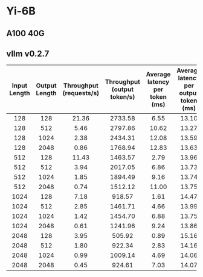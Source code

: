 # Yi-6B

## A100 40G

## vllm v0.2.7

| Input Length | Output Length | Throughput (requests/s) | Throughput (output token/s) | Average latency per token (ms) | Average latency per output token (ms) |
| :----------: | :-----------: | :---------------------: | :-------------------------: | :----------------------------: | :-----------------------------------: |
|     128      |      128      |          21.36          |           2733.58           |              6.55              |                 13.10                 |
|     128      |      512      |          5.46           |           2797.86           |             10.62              |                 13.27                 |
|     128      |     1024      |          2.38           |           2434.31           |             12.08              |                 13.59                 |
|     128      |     2048      |          0.86           |           1768.94           |             12.83              |                 13.63                 |
|     512      |      128      |          11.43          |           1463.57           |              2.79              |                 13.96                 |
|     512      |      512      |          3.94           |           2017.05           |              6.86              |                 13.73                 |
|     512      |     1024      |          1.85           |           1894.49           |              9.16              |                 13.74                 |
|     512      |     2048      |          0.74           |           1512.12           |             11.00              |                 13.75                 |
|     1024     |      128      |          7.18           |           918.57            |              1.61              |                 14.47                 |
|     1024     |      512      |          2.85           |           1461.71           |              4.66              |                 13.99                 |
|     1024     |     1024      |          1.42           |           1454.70           |              6.88              |                 13.75                 |
|     1024     |     2048      |          0.61           |           1241.96           |              9.24              |                 13.86                 |
|     2048     |      128      |          3.95           |           505.92            |              0.89              |                 15.16                 |
|     2048     |      512      |          1.80           |           922.34            |              2.83              |                 14.16                 |
|     2048     |     1024      |          0.99           |           1009.14           |              4.69              |                 14.06                 |
|     2048     |     2048      |          0.45           |           924.61            |              7.03              |                 14.07                 |
